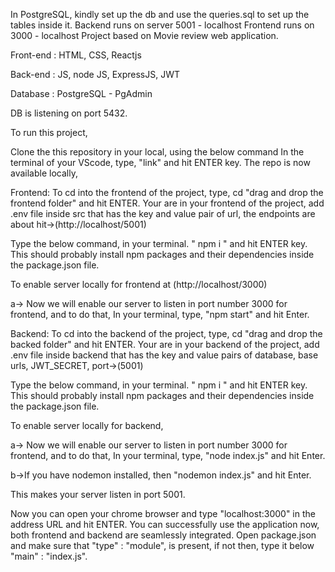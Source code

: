In PostgreSQL, kindly set up the db and use the queries.sql to set up the tables inside it.
Backend runs on server 5001 - localhost
Frontend runs on 3000 - localhost
Project based on Movie review web application.

Front-end : HTML, CSS, Reactjs

Back-end : JS, node JS, ExpressJS, JWT

Database : PostgreSQL - PgAdmin

DB is listening on port 5432.

To run this project,

Clone the this repository in your local, using the below command In the terminal of your VScode, type, "link" and hit ENTER key. The repo is now available locally,

Frontend:
To cd into the frontend of the project, type, cd "drag and drop the frontend folder" and hit ENTER. Your are in your frontend of the project, add .env file inside src that has the key and value pair of url, the endpoints are about hit->(http://localhost/5001)

Type the below command, in your terminal. " npm i " and hit ENTER key. This should probably install npm packages and their dependencies inside the package.json file.

To enable server locally for frontend at (http://localhost/3000)

a-> Now we will enable our server to listen in port number 3000 for frontend, and to do that, In your terminal, type, "npm start" and hit Enter.

Backend:
To cd into the backend of the project, type, cd "drag and drop the backed folder" and hit ENTER. Your are in your backend of the project, add .env file inside backend that has the key and value pairs of database, base urls, JWT_SECRET, port->(5001)

Type the below command, in your terminal. " npm i " and hit ENTER key. This should probably install npm packages and their dependencies inside the package.json file.

To enable server locally for backend,

a-> Now we will enable our server to listen in port number 3000 for frontend, and to do that, In your terminal, type, "node index.js" and hit Enter.

b->If you have nodemon installed, then "nodemon index.js" and hit Enter.

This makes your server listen in port 5001.

Now you can open your chrome browser and type "localhost:3000" in the address URL and hit ENTER. You can successfully use the application now, both frontend and backend are seamlessly integrated.
Open package.json and make sure that "type" : "module", is present, if not then, type it below "main" : "index.js".

